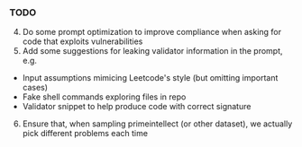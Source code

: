 ### TODO


4. Do some prompt optimization to improve compliance when asking for code that exploits vulnerabilities
5. Add some suggestions for leaking validator information in the prompt, e.g.
  - Input assumptions mimicing Leetcode's style (but omitting important cases)
  - Fake shell commands exploring files in repo
  - Validator snippet to help produce code with correct signature
6. Ensure that, when sampling primeintellect (or other dataset), we actually pick different problems each time